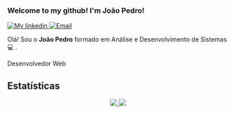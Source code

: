 ### Welcome to my github! I'm João Pedro!

<p align="left">
<a href="https://www.linkedin.com/in/jo%C3%A3o-pedro-valarini-de-paula-rodrigues-554899181//">
        <img alt="My linkedin" src="https://img.shields.io/badge/LinkedIn-Jo%C3%A3o%20Pedro-blue">
    </a>
    <a href="https://mail.google.com/">
        <img alt="Email" src="https://img.shields.io/badge/My-Email-red">
    </a>
</p>


Olá! Sou o **João Pedro** formado em Análise e Desenvolvimento de Sistemas :computer: . 

Desenvolvedor Web <br>

## Estatísticas

<p align = "center">
  <a href="https://github.com/joaorceschini/">
    <img src="https://github-readme-stats.vercel.app/api?username=JPedroValarini&show_icons=true&theme=react&line_height=27">
    <img src="https://github-readme-stats.vercel.app/api/top-langs/?username=JPedroValarini&layout=compact&theme=react">
  </a>
</p>
